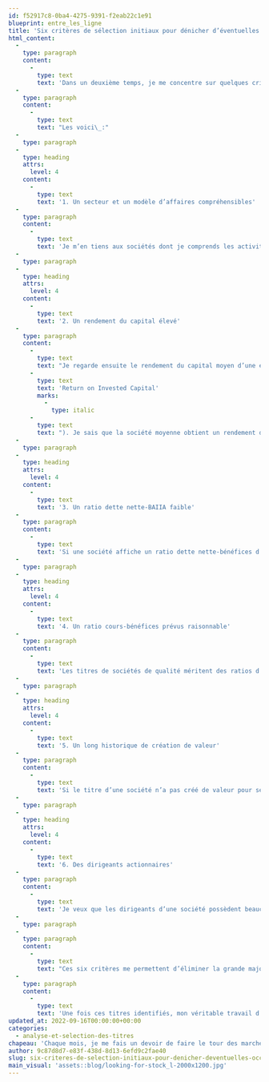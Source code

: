 ```yaml
---
id: f52917c8-0ba4-4275-9391-f2eab22c1e91
blueprint: entre_les_ligne
title: 'Six critères de sélection initiaux pour dénicher d’éventuelles occasions boursières'
html_content:
  -
    type: paragraph
    content:
      -
        type: text
        text: 'Dans un deuxième temps, je me concentre sur quelques critères de sélection de base pour éliminer rapidement la majorité des titres de cette liste.'
  -
    type: paragraph
    content:
      -
        type: text
        text: "Les voici\_:"
  -
    type: paragraph
  -
    type: heading
    attrs:
      level: 4
    content:
      -
        type: text
        text: '1. Un secteur et un modèle d’affaires compréhensibles'
  -
    type: paragraph
    content:
      -
        type: text
        text: 'Je m’en tiens aux sociétés dont je comprends les activités. Par exemple, cela implique que j’élimine les sociétés actives dans le secteur des semi-conducteurs. J’élimine également les titres de sociétés qui exercent leurs activités dans des secteurs notoirement cycliques tels que les fabricants automobiles, les mines et les producteurs de métaux, entre autres.'
  -
    type: paragraph
  -
    type: heading
    attrs:
      level: 4
    content:
      -
        type: text
        text: '2. Un rendement du capital élevé'
  -
    type: paragraph
    content:
      -
        type: text
        text: "Je regarde ensuite le rendement du capital moyen d’une entreprise (ROIC ou\_"
      -
        type: text
        text: 'Return on Invested Capital'
        marks:
          -
            type: italic
      -
        type: text
        text: "). Je sais que la société moyenne obtient un rendement de son capital à peu près équivalent à son coût de capital, lequel j’estime à environ 8\_%. C’est pourquoi j’élimine toute entreprise dont le ROIC des 12 derniers mois n’a pas surpassé 10\_%; idéalement, je privilégie un ROIC de plus de 15\_%."
  -
    type: paragraph
  -
    type: heading
    attrs:
      level: 4
    content:
      -
        type: text
        text: '3. Un ratio dette nette-BAIIA faible'
  -
    type: paragraph
    content:
      -
        type: text
        text: 'Si une société affiche un ratio dette nette-bénéfices d’exploitation (BAIIA) supérieur à 3,0, je l’élimine.'
  -
    type: paragraph
  -
    type: heading
    attrs:
      level: 4
    content:
      -
        type: text
        text: '4. Un ratio cours-bénéfices prévus raisonnable'
  -
    type: paragraph
    content:
      -
        type: text
        text: 'Les titres de sociétés de qualité méritent des ratios d’évaluation plus élevés que ceux de sociétés moyennes, mais je ne suis pas à l’aise de payer des ratios élevés. Dans mon esprit, un ratio supérieur à 30,0, même s’il est justifié par la qualité et les perspectives de croissance, ne procure pas à l’investisseur une marge de sécurité adéquate.'
  -
    type: paragraph
  -
    type: heading
    attrs:
      level: 4
    content:
      -
        type: text
        text: '5. Un long historique de création de valeur'
  -
    type: paragraph
    content:
      -
        type: text
        text: 'Si le titre d’une société n’a pas créé de valeur pour ses actionnaires au cours des cinq à 10 dernières années, il y a un problème et je préfère passer mon tour.'
  -
    type: paragraph
  -
    type: heading
    attrs:
      level: 4
    content:
      -
        type: text
        text: '6. Des dirigeants actionnaires'
  -
    type: paragraph
    content:
      -
        type: text
        text: 'Je veux que les dirigeants d’une société possèdent beaucoup d’actions, soit un pourcentage élevé des actions en circulation, soit un investissement significatif en dollars. Sinon, je passe.'
  -
    type: paragraph
  -
    type: paragraph
    content:
      -
        type: text
        text: "Ces six critères me permettent d’éliminer la grande majorité des titres de ma liste de candidats. Dans le cas présent, il en est resté quatre, ou seulement 0,7\_%!"
  -
    type: paragraph
    content:
      -
        type: text
        text: 'Une fois ces titres identifiés, mon véritable travail d’analyse commence.'
updated_at: 2022-09-16T00:00:00+00:00
categories:
  - analyse-et-selection-des-titres
chapeau: 'Chaque mois, je me fais un devoir de faire le tour des marchés boursiers afin de dénicher des occasions d’investissement intéressantes. Nous utilisons le Système COTE 100 pour faciliter notre travail de recherche – il nous permet de cerner seulement les titres qui répondent à nos critères de sélection de base. Ainsi, au lieu d’analyser quelques milliers de sociétés cotées en Bourse, nous limitons nos efforts à quelques centaines de titres (cette semaine, 551 sociétés avaient passé le filtre du Système COTE 100).'
author: 9c87d8d7-e83f-438d-8d13-6efd9c2fae40
slug: six-criteres-de-selection-initiaux-pour-denicher-deventuelles-occasions-boursieres
main_visual: 'assets::blog/looking-for-stock_l-2000x1200.jpg'
---
```

